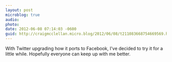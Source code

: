 ```yaml
---
layout: post
microblog: true
audio: 
photo: 
date: 2012-06-08 07:14:03 -0600
guid: http://craigmcclellan.micro.blog/2012/06/08/t211083668754669569.html
---
```

With Twitter upgrading how it ports to Facebook, I've decided to try it for a little while. Hopefully everyone can keep up with me better.
